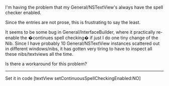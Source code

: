 

I'm having the problem that my General/NSTextView's always have the spell checker enabled.

Since the entries are not prose, this is frustrating to say the least.

It seems to be some bug in General/InterfaceBuilder, where it practically re-enable the �continues spell checking� if just I do one tiny change of the Nib. Since I have probably 10 General/NSTextView instances scattered out in different windows/nibs, it has gotten very tiring to have to inspect all these nibs/textviews all the time.

Is there a workaround for this problem?

----

Set it in code     [textView setContinuousSpellCheckingEnabled:NO]